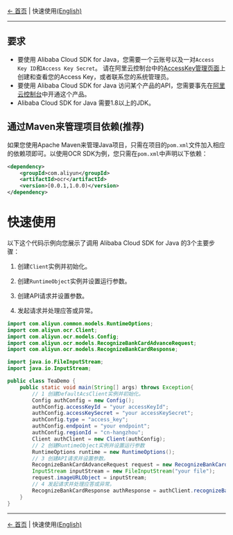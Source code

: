 [← 首页](../../README.md) | 快速使用[(English)](0-Examples-EN.md) 

***

## 要求
- 要使用 Alibaba Cloud SDK for Java，您需要一个云账号以及一对`Access Key ID`和`Access Key Secret`。 请在阿里云控制台中的[AccessKey管理页面](https://usercenter.console.aliyun.com/?spm=5176.doc52740.2.3.QKZk8w#/manage/ak)上创建和查看您的Access Key，或者联系您的系统管理员。
- 要使用 Alibaba Cloud SDK for Java 访问某个产品的API，您需要事先在[阿里云控制台](https://home.console.aliyun.com/?spm=5176.doc52740.2.4.QKZk8w)中开通这个产品。
- Alibaba Cloud SDK for Java 需要1.8以上的JDK。

## 通过Maven来管理项目依赖(推荐)
如果您使用Apache Maven来管理Java项目，只需在项目的`pom.xml`文件加入相应的依赖项即可。以使用OCR SDK为例，您只需在`pom.xml`中声明以下依赖：
```xml
<dependency>
    <groupId>com.aliyun</groupId>
    <artifactId>ocr</artifactId>
    <version>[0.0.1,1.0.0)</version>
</dependency>
```
# 快速使用

以下这个代码示例向您展示了调用 Alibaba Cloud SDK for Java 的3个主要步骤：
1. 创建`Client`实例并初始化。

2. 创建`RuntimeObject`实例并设置运行参数。

3. 创建API请求并设置参数。

4. 发起请求并处理应答或异常。
```java
import com.aliyun.common.models.RuntimeOptions;
import com.aliyun.ocr.Client;
import com.aliyun.ocr.models.Config;
import com.aliyun.ocr.models.RecognizeBankCardAdvanceRequest;
import com.aliyun.ocr.models.RecognizeBankCardResponse;

import java.io.FileInputStream;
import java.io.InputStream;

public class TeaDemo {
    public static void main(String[] args) throws Exception{
        // 1 创建DefaultAcsClient实例并初始化。
        Config authConfig = new Config();
        authConfig.accessKeyId = "your accessKeyId";
        authConfig.accessKeySecret = "your accessKeySecret";
        authConfig.type = "access_key";
        authConfig.endpoint = "your endpoint";
        authConfig.regionId = "cn-hangzhou";
        Client authClient = new Client(authConfig);
        // 2 创建RuntimeObject实例并设置运行参数
        RuntimeOptions runtime = new RuntimeOptions();
        // 3 创建API请求并设置参数。
        RecognizeBankCardAdvanceRequest request = new RecognizeBankCardAdvanceRequest();
        InputStream inputStream = new FileInputStream("your file");
        request.imageURLObject = inputStream;
        // 4 发起请求并处理应答或异常。
        RecognizeBankCardResponse authResponse = authClient.recognizeBankCardAdvance(request, runtime);
    }
}
```
***
[← 首页](../../README.md) | 快速使用[(English)](0-Examples-EN.md) 
